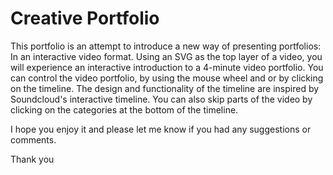 # Creative Portfolio
This portfolio is an attempt to introduce a new way of presenting portfolios: In an interactive video format.
Using an SVG as the top layer of a video, you will experience an interactive introduction to a 4-minute video portfolio.
You can control the video portfolio, by using the mouse wheel and or by clicking on the timeline.
The design and functionality of the timeline are inspired by Soundcloud's interactive timeline. You can also skip parts of the video by clicking on the categories at the bottom of the timeline.

I hope you enjoy it and please let me know if you had any suggestions or comments.

Thank you
